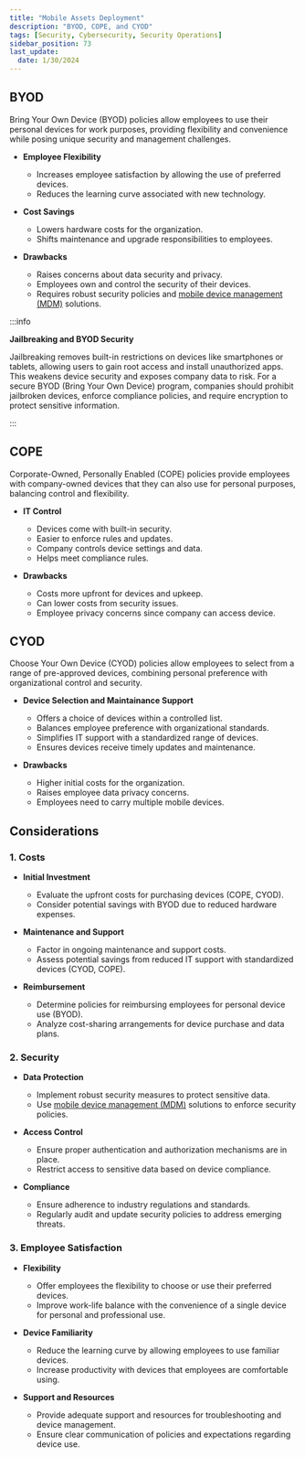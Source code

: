 ```yaml
---
title: "Mobile Assets Deployment"
description: "BYOD, COPE, and CYOD"
tags: [Security, Cybersecurity, Security Operations]
sidebar_position: 73
last_update:
  date: 1/30/2024
---
```


## BYOD

Bring Your Own Device (BYOD) policies allow employees to use their personal devices for work purposes, providing flexibility and convenience while posing unique security and management challenges.

- **Employee Flexibility**
  - Increases employee satisfaction by allowing the use of preferred devices.
  - Reduces the learning curve associated with new technology.

- **Cost Savings**
  - Lowers hardware costs for the organization.
  - Shifts maintenance and upgrade responsibilities to employees.

- **Drawbacks**
  - Raises concerns about data security and privacy.
  - Employees own and control the security of their devices.
  - Requires robust security policies and [mobile device management (MDM)](/docs/007-Cybersecurity/004-Infrastructure-and-Network/059-Mobile-Systems.md#mobile-device-management) solutions.

:::info 

**Jailbreaking and BYOD Security**

Jailbreaking removes built-in restrictions on devices like smartphones or tablets, allowing users to gain root access and install unauthorized apps. This weakens device security and exposes company data to risk. For a secure BYOD (Bring Your Own Device) program, companies should prohibit jailbroken devices, enforce compliance policies, and require encryption to protect sensitive information.

:::


## COPE

Corporate-Owned, Personally Enabled (COPE) policies provide employees with company-owned devices that they can also use for personal purposes, balancing control and flexibility.

- **IT Control**
  - Devices come with built-in security.
  - Easier to enforce rules and updates.
  - Company controls device settings and data.
  - Helps meet compliance rules.

- **Drawbacks**
  - Costs more upfront for devices and upkeep.
  - Can lower costs from security issues.
  - Employee privacy concerns since company can access device.



## CYOD

Choose Your Own Device (CYOD) policies allow employees to select from a range of pre-approved devices, combining personal preference with organizational control and security.

- **Device Selection and Maintainance Support**
  - Offers a choice of devices within a controlled list.
  - Balances employee preference with organizational standards.
  - Simplifies IT support with a standardized range of devices.
  - Ensures devices receive timely updates and maintenance.

- **Drawbacks**
  - Higher initial costs for the organization.
  - Raises employee data privacy concerns.
  - Employees need to carry multiple mobile devices.


## Considerations

### 1. Costs

  - **Initial Investment**
    - Evaluate the upfront costs for purchasing devices (COPE, CYOD).
    - Consider potential savings with BYOD due to reduced hardware expenses.

  - **Maintenance and Support**
    - Factor in ongoing maintenance and support costs.
    - Assess potential savings from reduced IT support with standardized devices (CYOD, COPE).

  - **Reimbursement**
    - Determine policies for reimbursing employees for personal device use (BYOD).
    - Analyze cost-sharing arrangements for device purchase and data plans.

### 2. Security

  - **Data Protection**
    - Implement robust security measures to protect sensitive data.
    - Use [mobile device management (MDM)](/docs/007-Cybersecurity/004-Infrastructure-and-Network/059-Mobile-Systems.md#mobile-device-management) solutions to enforce security policies.

  - **Access Control**
    - Ensure proper authentication and authorization mechanisms are in place.
    - Restrict access to sensitive data based on device compliance.

  - **Compliance**
    - Ensure adherence to industry regulations and standards.
    - Regularly audit and update security policies to address emerging threats.


### 3. Employee Satisfaction

  - **Flexibility**
    - Offer employees the flexibility to choose or use their preferred devices.
    - Improve work-life balance with the convenience of a single device for personal and professional use.
    
  - **Device Familiarity**
    - Reduce the learning curve by allowing employees to use familiar devices.
    - Increase productivity with devices that employees are comfortable using.
    
  - **Support and Resources**
    - Provide adequate support and resources for troubleshooting and device management.
    - Ensure clear communication of policies and expectations regarding device use.
    




